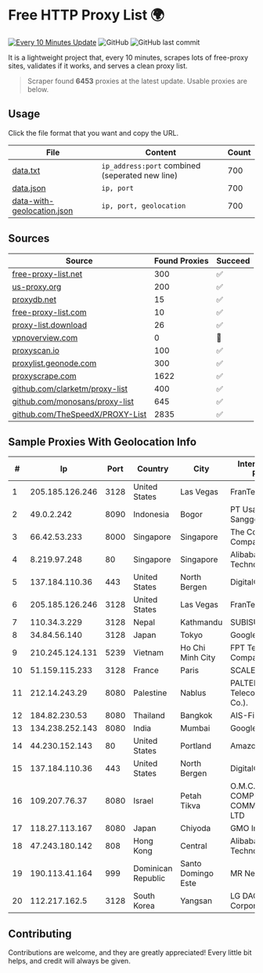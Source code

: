 
# Free HTTP Proxy List 🌍

[![Every 10 Minutes Update](https://github.com/mertguvencli/http-proxy-list/actions/workflows/main.yml/badge.svg?branch=main)](https://github.com/mertguvencli/http-proxy-list/actions/workflows/main.yml)
![GitHub](https://img.shields.io/github/license/mertguvencli/http-proxy-list)
![GitHub last commit](https://img.shields.io/github/last-commit/mertguvencli/http-proxy-list)

It is a lightweight project that, every 10 minutes, scrapes lots of free-proxy sites, validates if it works, and serves a clean proxy list.


> Scraper found **6453** proxies at the latest update. Usable proxies are below.

## Usage

Click the file format that you want and copy the URL.


|File|Content|Count|
|----|-------|-----|
|[data.txt](https://raw.githubusercontent.com/mertguvencli/http-proxy-list/main/proxy-list/data.txt)|`ip_address:port` combined (seperated new line)|700|
|[data.json](https://raw.githubusercontent.com/mertguvencli/http-proxy-list/main/proxy-list/data.json)|`ip, port`|700|
|[data-with-geolocation.json](https://raw.githubusercontent.com/mertguvencli/http-proxy-list/main/proxy-list/data-with-geolocation.json)|`ip, port, geolocation`|700|

## Sources

|Source|Found Proxies|Succeed|
|------|-------------|-------|
|[free-proxy-list.net](https://free-proxy-list.net)|300|✅|
|[us-proxy.org](https://www.us-proxy.org)|200|✅|
|[proxydb.net](http://proxydb.net)|15|✅|
|[free-proxy-list.com](https://free-proxy-list.com/?page=&port=&type%5B%5D=http&type%5B%5D=https&up_time=0&search=Search)|10|✅|
|[proxy-list.download](https://www.proxy-list.download/HTTP)|26|✅|
|[vpnoverview.com](https://vpnoverview.com/privacy/anonymous-browsing/free-proxy-servers)|0|🚫|
|[proxyscan.io](https://www.proxyscan.io)|100|✅|
|[proxylist.geonode.com](https://proxylist.geonode.com/api/proxy-list?limit=300&page=1&sort_by=lastChecked&sort_type=desc&protocols=http,https)|300|✅|
|[proxyscrape.com](https://api.proxyscrape.com/v2/?request=displayproxies&protocol=http&timeout=10000&country=all&ssl=all&anonymity=all)|1622|✅|
|[github.com/clarketm/proxy-list](https://raw.githubusercontent.com/clarketm/proxy-list/master/proxy-list-raw.txt)|400|✅|
|[github.com/monosans/proxy-list](https://raw.githubusercontent.com/monosans/proxy-list/main/proxies/http.txt)|645|✅|
|[github.com/TheSpeedX/PROXY-List](https://raw.githubusercontent.com/TheSpeedX/PROXY-List/master/http.txt)|2835|✅|


## Sample Proxies With Geolocation Info

|#|Ip|Port|Country|City|Internet Service Provider|
|-|--|----|-------|----|-------------------------|
|1|205.185.126.246|3128|United States|Las Vegas|FranTech Solutions|
|2|49.0.2.242|8090|Indonesia|Bogor|PT Usaha Adi Sanggoro|
|3|66.42.53.233|8000|Singapore|Singapore|The Constant Company|
|4|8.219.97.248|80|Singapore|Singapore|Alibaba (US) Technology Co., Ltd.|
|5|137.184.110.36|443|United States|North Bergen|DigitalOcean, LLC|
|6|205.185.126.246|3128|United States|Las Vegas|FranTech Solutions|
|7|110.34.3.229|3128|Nepal|Kathmandu|SUBISU C7|
|8|34.84.56.140|3128|Japan|Tokyo|Google LLC|
|9|210.245.124.131|5239|Vietnam|Ho Chi Minh City|FPT Telecom Company|
|10|51.159.115.233|3128|France|Paris|SCALEWAY|
|11|212.14.243.29|8080|Palestine|Nablus|PALTEL (Palestine Telecommunications Co.).|
|12|184.82.230.53|8080|Thailand|Bangkok|AIS-Fibre|
|13|134.238.252.143|8080|India|Mumbai|Google LLC|
|14|44.230.152.143|80|United States|Portland|Amazon.com, Inc.|
|15|137.184.110.36|443|United States|North Bergen|DigitalOcean, LLC|
|16|109.207.76.37|8080|Israel|Petah Tikva|O.M.C. COMPUTERS & COMMUNICATIONS LTD|
|17|118.27.113.167|8080|Japan|Chiyoda|GMO Internet, Inc.|
|18|47.243.180.142|808|Hong Kong|Central|Alibaba (US) Technology Co., Ltd.|
|19|190.113.41.164|999|Dominican Republic|Santo Domingo Este|MR Networking, SRL|
|20|112.217.162.5|3128|South Korea|Yangsan|LG DACOM Corporation|



## Contributing

Contributions are welcome, and they are greatly appreciated! Every
little bit helps, and credit will always be given.

